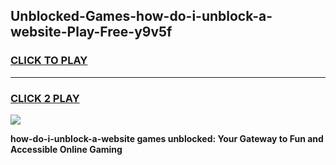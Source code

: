 
## Unblocked-Games-how-do-i-unblock-a-website-Play-Free-y9v5f
<h3>
<a href="https://premium76.site?title=how-do-i-unblock-a-website&ref=12A">CLICK TO PLAY</a></h3>
<hr>

<h3>
<a href="https://premium76.site?title=how-do-i-unblock-a-website&ref=12A">CLICK 2 PLAY</a>
  
</h3>

<a href="https://premium76.site?title=how-do-i-unblock-a-website&ref=12A"><img src="https://clearcache.store/games.png"></a>


**how-do-i-unblock-a-website games unblocked: Your Gateway to Fun and Accessible Online Gaming**
